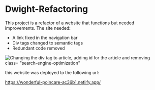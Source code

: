 # Dwight-Refactoring

This project is a refactor of a website that functions but needed improvements.
The site needed:
* A link fixed in the navigation bar
* Div tags changed to semantic tags
* Redundant code removed

![Changing the div tag to article, adding id for the article and removing class= "search-engine-optimization"](../Dwight-Refactoring/assets/images/Screenshot%202022-03-12%20183612.png)

this website was deployed to the following url:

https://wonderful-poincare-ac36b1.netlify.app/